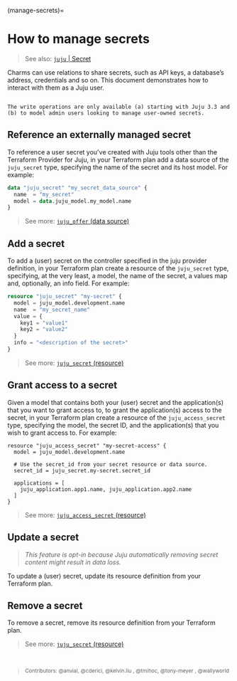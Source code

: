 (manage-secrets)=
# How to manage secrets

> See also: [`juju` | Secret](https://canonical-juju.readthedocs-hosted.com/en/latest/user/reference/secret/)

Charms can use relations to share secrets, such as API keys, a database’s address, credentials and so on. This document demonstrates how to interact with them as a Juju user. 

```{caution}

The write operations are only available (a) starting with Juju 3.3 and (b) to model admin users looking to manage user-owned secrets. 
```

## Reference an externally managed secret

To reference a user secret you've created with Juju tools other than the Terraform Provider for Juju, in your Terraform plan add a data source of the `juju_secret` type, specifying the name of the secret and its host model. For example:

```terraform
data "juju_secret" "my_secret_data_source" {
  name  = "my_secret"
  model = data.juju_model.my_model.name
}
```

> See more: [`juju_offer` (data source)](https://registry.terraform.io/providers/juju/juju/latest/docs/data-sources/offer)


## Add a secret


To add a (user) secret on the controller specified in the juju provider definition, in your Terraform plan create a resource of the `juju_secret` type, specifying, at the very least, a model, the name of the secret, a values map and, optionally, an info field. For example:

```terraform
resource "juju_secret" "my-secret" {
  model = juju_model.development.name
  name  = "my_secret_name"
  value = {
    key1 = "value1"
    key2 = "value2"
  }
  info = "<description of the secret>"
}
```

> See more: [`juju_secret` (resource)](https://registry.terraform.io/providers/juju/juju/latest/docs/resources/secret)

## Grant access to a secret


Given a model that contains both your (user) secret and the application(s) that you want to grant access to, to grant the application(s) access to the secret, in your Terraform plan create a resource of the `juju_access_secret` type, specifying the model, the secret ID, and the application(s) that you wish to grant access to. For example:

```
resource "juju_access_secret" "my-secret-access" {
  model = juju_model.development.name

  # Use the secret_id from your secret resource or data source.
  secret_id = juju_secret.my-secret.secret_id

  applications = [
    juju_application.app1.name, juju_application.app2.name
  ]
}

```

> See more: [`juju_access_secret` (resource)](https://registry.terraform.io/providers/juju/juju/latest/docs/resources/access_secret)


## Update a secret

> *This feature is opt-in because Juju automatically removing secret content might result in data loss.*


To update a (user) secret, update its resource definition from your Terraform plan.

## Remove a secret

To remove a secret, remove its resource definition from your Terraform plan.

> See more: [`juju_secret` (resource)](https://registry.terraform.io/providers/juju/juju/latest/docs/resources/secret)

<br>

> <small>Contributors: @anvial, @cderici, @kelvin.liu , @tmihoc, @tony-meyer , @wallyworld </small>
